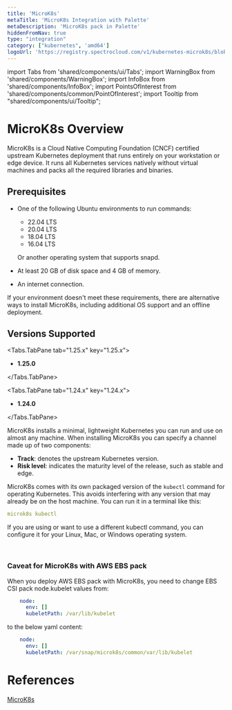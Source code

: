 ```yaml
---
title: 'MicroK8s'
metaTitle: 'MicroK8s Integration with Palette'
metaDescription: 'MicroK8s pack in Palette'
hiddenFromNav: true
type: "integration"
category: ["kubernetes", 'amd64']
logoUrl: 'https://registry.spectrocloud.com/v1/kubernetes-microk8s/blobs/sha256:b971b64f62e2e67b0a166316f96e6f4211aacea6e28459bb89275e8882ade985?type=image/png'
---
```


import Tabs from 'shared/components/ui/Tabs';
import WarningBox from 'shared/components/WarningBox';
import InfoBox from 'shared/components/InfoBox';
import PointsOfInterest from 'shared/components/common/PointOfInterest';
import Tooltip from "shared/components/ui/Tooltip";

# MicroK8s Overview

MicroK8s is a Cloud Native Computing Foundation (CNCF) certified upstream Kubernetes deployment that runs entirely on your workstation or edge device. It runs all Kubernetes services natively without virtual machines and packs all the required libraries and binaries.

## Prerequisites

- One of the following Ubuntu environments to run commands:
    - 22.04 LTS
    - 20.04 LTS
    - 18.04 LTS
    - 16.04 LTS

    Or another operating system that supports snapd.


- At least 20 GB of disk space and 4 GB of memory.
- An internet connection.

<InfoBox>

If your environment doesn't meet these requirements, there are alternative ways to install MicroK8s, including additional OS support and an offline deployment.

</InfoBox>


## Versions Supported

<Tabs>

<Tabs.TabPane tab="1.25.x" key="1.25.x">

* **1.25.0**

</Tabs.TabPane>

<Tabs.TabPane tab="1.24.x" key="1.24.x">

* **1.24.0**

</Tabs.TabPane>
</Tabs>

MicroK8s installs a minimal, lightweight Kubernetes you can run and use on almost any machine. When installing MicroK8s you can specify a channel made up of two components:

- **Track**: denotes the upstream Kubernetes version.
- **Risk level**: indicates the maturity level of the release, such as stable and edge.

MicroK8s comes with its own packaged version of the ``kubectl`` command for operating Kubernetes. This avoids interfering with any version that may already be on the host machine. You can run it in a terminal like this:
<br />

``` yaml
microk8s kubectl
```

If you are using or want to use a different kubectl command, you can configure it for your Linux, Mac, or Windows operating system.

<br />

<WarningBox>

### Caveat for MicroK8s with AWS EBS pack

When you deploy AWS EBS pack with MicroK8s, you need to change EBS CSI pack node.kubelet values from:

```yaml
    node:
      env: []
      kubeletPath: /var/lib/kubelet
```
to the below yaml content:

```yaml
    node:
      env: []
      kubeletPath: /var/snap/microk8s/common/var/lib/kubelet
```
</WarningBox>

# References

[MicroK8s](https://microk8s.io/docs)
